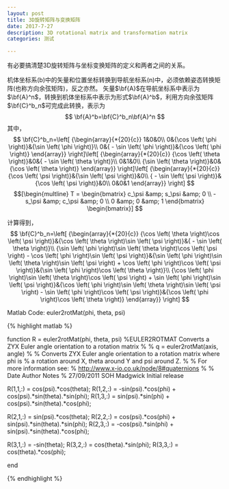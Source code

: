 ```yaml
---
layout: post
title: 3D旋转矩阵与变换矩阵
date: 2017-7-27
description: 3D rotational matrix and transformation matrix
categories: 测试

---
```



有必要搞清楚3D旋转矩阵与坐标变换矩阵的定义和两者之间的关系。

机体坐标系(b)中的矢量和位置坐标转换到导航坐标系(n)中，必须依赖姿态转换矩阵(也称方向余弦矩阵)，反之亦然。
矢量$\bf{A}$在导航坐标系中表示为$\bf{A}^n$，转换到机体坐标系中表示为形式$\bf{A}^b$，利用方向余弦矩阵$\bf{C}^b_n$可完成此转换，表示为
$$
\bf{A}^b=\bf{C}^b_n\bf{A}^n
$$
其中，
$$
\bf{C}^b_n=\left[ {\begin{array}{*{20}{c}}
1&0&0\\
0&{\cos \left( \phi  \right)}&{\sin \left( \phi  \right)}\\
0&{ - \sin \left( \phi  \right)}&{\cos \left( \phi  \right)}
\end{array}} \right]\left[ {\begin{array}{*{20}{c}}
{\cos \left( \theta  \right)}&0&{ - \sin \left( \theta  \right)}\\
0&1&0\\
{\sin \left( \theta  \right)}&0&{\cos \left( \theta  \right)}
\end{array}} \right]\left[ {\begin{array}{*{20}{c}}
{\cos \left( \psi  \right)}&{\sin \left( \psi  \right)}&0\\
{ - \sin \left( \psi  \right)}&{\cos \left( \psi  \right)}&0\\
0&0&1
\end{array}} \right]
$$
$$[\begin{multline}
T = \begin{bmatrix}
c_\psi &amp; s_\psi &amp; 0 \\
-s_\psi &amp; c_\psi &amp; 0 \\
0 &amp; 0 &amp; 1
\end{bmatrix}
\begin{bmatrix}]
$$
                  
计算得到，
$$
\bf{C}^b_n=\left[ {\begin{array}{*{20}{c}}
{\cos \left( \theta  \right)\cos \left( \psi  \right)}&{\cos \left( \theta  \right)\sin \left( \psi  \right)}&{ - \sin \left( \theta  \right)}\\
{\sin \left( \phi  \right)\sin \left( \theta  \right)\cos \left( \psi  \right) - \cos \left( \phi  \right)\sin \left( \psi  \right)}&{\sin \left( \phi  \right)\sin \left( \theta  \right)\sin \left( \psi  \right) + \cos \left( \phi  \right)\cos \left( \psi  \right)}&{\sin \left( \phi  \right)\cos \left( \theta  \right)}\\
{\cos \left( \phi  \right)\sin \left( \theta  \right)\cos \left( \psi  \right) + \sin \left( \phi  \right)\sin \left( \psi  \right)}&{\cos \left( \phi  \right)\sin \left( \theta  \right)\sin \left( \psi  \right) - \sin \left( \phi  \right)\cos \left( \psi  \right)}&{\cos \left( \phi  \right)\cos \left( \theta  \right)}
\end{array}} \right]
$$




Matlab Code:  euler2rotMat(phi, theta, psi)

{% highlight matlab %}

function R = euler2rotMat(phi, theta, psi)
%EULER2ROTMAT Converts a ZYX Euler angle orientation to a rotation matrix
%
%   q = euler2rotMat(axis, angle)
%
%   Converts ZYX Euler angle orientation to a rotation matrix where phi is
%   a rotation around X, theta around Y and psi around Z.
%
%   For more information see:
%   http://www.x-io.co.uk/node/8#quaternions
%
%	Date          Author          Notes
%	27/09/2011    SOH Madgwick    Initial release

R(1,1,:) = cos(psi).*cos(theta);
R(1,2,:) = -sin(psi).*cos(phi) + cos(psi).*sin(theta).*sin(phi);
R(1,3,:) = sin(psi).*sin(phi) + cos(psi).*sin(theta).*cos(phi);

R(2,1,:) = sin(psi).*cos(theta);
R(2,2,:) = cos(psi).*cos(phi) + sin(psi).*sin(theta).*sin(phi);
R(2,3,:) = -cos(psi).*sin(phi) + sin(psi).*sin(theta).*cos(phi);

R(3,1,:) = -sin(theta);
R(3,2,:) = cos(theta).*sin(phi);
R(3,3,:) = cos(theta).*cos(phi);

end

{% endhighlight %}

